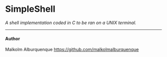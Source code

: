 # SimpleShell


_A shell implementation coded in C to be ran on a UNIX terminal._ 

_________
#### Author
Malkolm Alburquenque https://github.com/malkolmalburquenque
